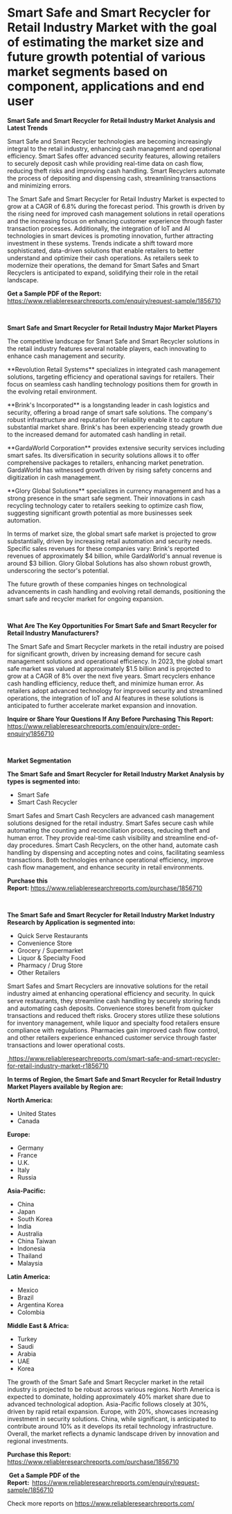 <p><h1>Smart Safe and Smart Recycler for Retail Industry Market with the goal of estimating the market size and future growth potential of various market segments based on component, applications and end user</h1></p><p><strong>Smart Safe and Smart Recycler for Retail Industry Market Analysis and Latest Trends</strong></p>
<p><p>Smart Safe and Smart Recycler technologies are becoming increasingly integral to the retail industry, enhancing cash management and operational efficiency. Smart Safes offer advanced security features, allowing retailers to securely deposit cash while providing real-time data on cash flow, reducing theft risks and improving cash handling. Smart Recyclers automate the process of depositing and dispensing cash, streamlining transactions and minimizing errors.</p><p>The Smart Safe and Smart Recycler for Retail Industry Market is expected to grow at a CAGR of 6.8% during the forecast period. This growth is driven by the rising need for improved cash management solutions in retail operations and the increasing focus on enhancing customer experience through faster transaction processes. Additionally, the integration of IoT and AI technologies in smart devices is promoting innovation, further attracting investment in these systems. Trends indicate a shift toward more sophisticated, data-driven solutions that enable retailers to better understand and optimize their cash operations. As retailers seek to modernize their operations, the demand for Smart Safes and Smart Recyclers is anticipated to expand, solidifying their role in the retail landscape.</p></p>
<p><strong>Get a Sample PDF of the Report:&nbsp;</strong> <a href="https://www.reliableresearchreports.com/enquiry/request-sample/1856710?utm_campaign=2487&utm_medium=2&utm_source=Github&utm_content=ia&utm_term=27032025&utm_id=smart-safe-and-smart-recycler-for-retail-industry">https://www.reliableresearchreports.com/enquiry/request-sample/1856710</a></p>
<p>&nbsp;</p>
<p><strong>Smart Safe and Smart Recycler for Retail Industry Major Market Players</strong></p>
<p><p>The competitive landscape for Smart Safe and Smart Recycler solutions in the retail industry features several notable players, each innovating to enhance cash management and security.</p><p>**Revolution Retail Systems** specializes in integrated cash management solutions, targeting efficiency and operational savings for retailers. Their focus on seamless cash handling technology positions them for growth in the evolving retail environment.</p><p>**Brink's Incorporated** is a longstanding leader in cash logistics and security, offering a broad range of smart safe solutions. The company's robust infrastructure and reputation for reliability enable it to capture substantial market share. Brink's has been experiencing steady growth due to the increased demand for automated cash handling in retail.</p><p>**GardaWorld Corporation** provides extensive security services including smart safes. Its diversification in security solutions allows it to offer comprehensive packages to retailers, enhancing market penetration. GardaWorld has witnessed growth driven by rising safety concerns and digitization in cash management.</p><p>**Glory Global Solutions** specializes in currency management and has a strong presence in the smart safe segment. Their innovations in cash recycling technology cater to retailers seeking to optimize cash flow, suggesting significant growth potential as more businesses seek automation.</p><p>In terms of market size, the global smart safe market is projected to grow substantially, driven by increasing retail automation and security needs. Specific sales revenues for these companies vary: Brink's reported revenues of approximately $4 billion, while GardaWorld's annual revenue is around $3 billion. Glory Global Solutions has also shown robust growth, underscoring the sector's potential.</p><p>The future growth of these companies hinges on technological advancements in cash handling and evolving retail demands, positioning the smart safe and recycler market for ongoing expansion.</p></p>
<p>&nbsp;</p>
<p><strong>What Are The Key Opportunities For Smart Safe and Smart Recycler for Retail Industry Manufacturers?</strong></p>
<p><p>The Smart Safe and Smart Recycler markets in the retail industry are poised for significant growth, driven by increasing demand for secure cash management solutions and operational efficiency. In 2023, the global smart safe market was valued at approximately $1.5 billion and is projected to grow at a CAGR of 8% over the next five years. Smart recyclers enhance cash handling efficiency, reduce theft, and minimize human error. As retailers adopt advanced technology for improved security and streamlined operations, the integration of IoT and AI features in these solutions is anticipated to further accelerate market expansion and innovation.</p></p>
<p><strong>Inquire or Share Your Questions If Any Before Purchasing This Report:</strong> <a href="https://www.reliableresearchreports.com/enquiry/pre-order-enquiry/1856710?utm_campaign=2487&utm_medium=2&utm_source=Github&utm_content=ia&utm_term=27032025&utm_id=smart-safe-and-smart-recycler-for-retail-industry">https://www.reliableresearchreports.com/enquiry/pre-order-enquiry/1856710</a></p>
<p>&nbsp;</p>
<p><strong>Market Segmentation</strong></p>
<p><strong>The Smart Safe and Smart Recycler for Retail Industry Market Analysis by types is segmented into:</strong></p>
<p><ul><li>Smart Safe</li><li>Smart Cash Recycler</li></ul></p>
<p><p>Smart Safes and Smart Cash Recyclers are advanced cash management solutions designed for the retail industry. Smart Safes secure cash while automating the counting and reconciliation process, reducing theft and human error. They provide real-time cash visibility and streamline end-of-day procedures. Smart Cash Recyclers, on the other hand, automate cash handling by dispensing and accepting notes and coins, facilitating seamless transactions. Both technologies enhance operational efficiency, improve cash flow management, and enhance security in retail environments.</p></p>
<p><strong>Purchase this Report:&nbsp;</strong><a href="https://www.reliableresearchreports.com/purchase/1856710?utm_campaign=2487&utm_medium=2&utm_source=Github&utm_content=ia&utm_term=27032025&utm_id=smart-safe-and-smart-recycler-for-retail-industry">https://www.reliableresearchreports.com/purchase/1856710</a></p>
<p>&nbsp;</p>
<p><strong>The Smart Safe and Smart Recycler for Retail Industry Market Industry Research by Application is segmented into:</strong></p>
<p><ul><li>Quick Serve Restaurants</li><li>Convenience Store</li><li>Grocery / Supermarket</li><li>Liquor & Specialty Food</li><li>Pharmacy / Drug Store</li><li>Other Retailers</li></ul></p>
<p><p>Smart Safes and Smart Recyclers are innovative solutions for the retail industry aimed at enhancing operational efficiency and security. In quick serve restaurants, they streamline cash handling by securely storing funds and automating cash deposits. Convenience stores benefit from quicker transactions and reduced theft risks. Grocery stores utilize these solutions for inventory management, while liquor and specialty food retailers ensure compliance with regulations. Pharmacies gain improved cash flow control, and other retailers experience enhanced customer service through faster transactions and lower operational costs.</p></p>
<p><a href="https://www.reliableresearchreports.com/smart-safe-and-smart-recycler-for-retail-industry-market-r1856710?utm_campaign=2487&utm_medium=2&utm_source=Github&utm_content=ia&utm_term=27032025&utm_id=smart-safe-and-smart-recycler-for-retail-industry">&nbsp;https://www.reliableresearchreports.com/smart-safe-and-smart-recycler-for-retail-industry-market-r1856710</a></p>
<p><strong>In terms of Region, the Smart Safe and Smart Recycler for Retail Industry Market Players available by Region are:</strong></p>
<p>
    <p> <strong> North America: </strong>
        <ul>
            <li>United States</li>
            <li>Canada</li>
        </ul>
        </p> 
    <p> <strong> Europe: </strong>
        <ul>
            <li>Germany</li>
            <li>France</li>
            <li>U.K.</li>
            <li>Italy</li>
            <li>Russia</li>
        </ul>
        </p> 
    <p> <strong> Asia-Pacific: </strong>
        <ul>
            <li>China</li>
            <li>Japan</li>
            <li>South Korea</li>
            <li>India</li>
            <li>Australia</li>
            <li>China Taiwan</li>
            <li>Indonesia</li>
            <li>Thailand</li>
            <li>Malaysia</li>
        </ul>
        </p> 
    <p> <strong> Latin America: </strong>
        <ul>
            <li>Mexico</li>
            <li>Brazil</li>
            <li>Argentina Korea</li>
            <li>Colombia</li>
        </ul>
        </p> 
    <p> <strong> Middle East & Africa: </strong>
        <ul>
            <li>Turkey</li>
            <li>Saudi</li>
            <li>Arabia</li>
            <li>UAE</li>
            <li>Korea</li>
        </ul>
    </p>
    </p>
<p><p>The growth of the Smart Safe and Smart Recycler market in the retail industry is projected to be robust across various regions. North America is expected to dominate, holding approximately 40% market share due to advanced technological adoption. Asia-Pacific follows closely at 30%, driven by rapid retail expansion. Europe, with 20%, showcases increasing investment in security solutions. China, while significant, is anticipated to contribute around 10% as it develops its retail technology infrastructure. Overall, the market reflects a dynamic landscape driven by innovation and regional investments.</p></p>
<p><strong>Purchase this Report: </strong><a href="https://www.reliableresearchreports.com/purchase/1856710?utm_campaign=2487&utm_medium=2&utm_source=Github&utm_content=ia&utm_term=27032025&utm_id=smart-safe-and-smart-recycler-for-retail-industry">https://www.reliableresearchreports.com/purchase/1856710</a></p>
<p>&nbsp;<strong>Get a Sample PDF of the Report:&nbsp;&nbsp;</strong><a href="https://www.reliableresearchreports.com/enquiry/request-sample/1856710?utm_campaign=2487&utm_medium=2&utm_source=Github&utm_content=ia&utm_term=27032025&utm_id=smart-safe-and-smart-recycler-for-retail-industry">https://www.reliableresearchreports.com/enquiry/request-sample/1856710</a></p>
<p><strong></strong></p>
<p>Check more reports on <a href="https://www.reliableresearchreports.com/?utm_campaign=2487&utm_medium=2&utm_source=Github&utm_content=ia&utm_term=27032025&utm_id=smart-safe-and-smart-recycler-for-retail-industry">https://www.reliableresearchreports.com/</a></p>